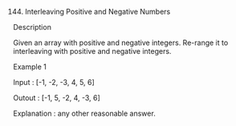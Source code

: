 144. Interleaving Positive and Negative Numbers

Description

Given an array with positive and negative integers. Re-range it to interleaving with positive and negative integers.


Example 1

Input : [-1, -2, -3, 4, 5, 6]

Outout : [-1, 5, -2, 4, -3, 6]

Explanation :  any other reasonable answer.
